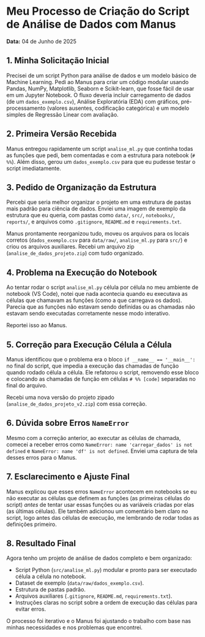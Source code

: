 # Meu Processo de Criação do Script de Análise de Dados com Manus

**Data:** 04 de Junho de 2025

## 1. Minha Solicitação Inicial

Precisei de um script Python para análise de dados e um modelo básico de Machine Learning. Pedi ao Manus para criar um código modular usando Pandas, NumPy, Matplotlib, Seaborn e Scikit-learn, que fosse fácil de usar em um Jupyter Notebook. O fluxo deveria incluir carregamento de dados (de um `dados_exemplo.csv`), Análise Exploratória (EDA) com gráficos, pré-processamento (valores ausentes, codificação categórica) e um modelo simples de Regressão Linear com avaliação.

## 2. Primeira Versão Recebida

Manus entregou rapidamente um script `analise_ml.py` que continha todas as funções que pedi, bem comentadas e com a estrutura para notebook (`# %%`). Além disso, gerou um `dados_exemplo.csv` para que eu pudesse testar o script imediatamente.

## 3. Pedido de Organização da Estrutura

Percebi que seria melhor organizar o projeto em uma estrutura de pastas mais padrão para ciência de dados. Enviei uma imagem de exemplo da estrutura que eu queria, com pastas como `data/`, `src/`, `notebooks/`, `reports/`, e arquivos como `.gitignore`, `README.md` e `requirements.txt`.

Manus prontamente reorganizou tudo, moveu os arquivos para os locais corretos (`dados_exemplo.csv` para `data/raw/`, `analise_ml.py` para `src/`) e criou os arquivos auxiliares. Recebi um arquivo zip (`analise_de_dados_projeto.zip`) com tudo organizado.

## 4. Problema na Execução do Notebook

Ao tentar rodar o script `analise_ml.py` célula por célula no meu ambiente de notebook (VS Code), notei que nada acontecia quando eu executava as células que chamavam as funções (como a que carregava os dados). Parecia que as funções não estavam sendo definidas ou as chamadas não estavam sendo executadas corretamente nesse modo interativo.

Reportei isso ao Manus.

## 5. Correção para Execução Célula a Célula

Manus identificou que o problema era o bloco `if __name__ == '__main__':` no final do script, que impedia a execução das chamadas de função quando rodado célula a célula. Ele refatorou o script, removendo esse bloco e colocando as chamadas de função em células `# %% [code]` separadas no final do arquivo.

Recebi uma nova versão do projeto zipado (`analise_de_dados_projeto_v2.zip`) com essa correção.

## 6. Dúvida sobre Erros `NameError`

Mesmo com a correção anterior, ao executar as células de chamada, comecei a receber erros como `NameError: name 'carregar_dados' is not defined` e `NameError: name 'df' is not defined`. Enviei uma captura de tela desses erros para o Manus.

## 7. Esclarecimento e Ajuste Final

Manus explicou que esses erros `NameError` acontecem em notebooks se eu não executar as células que definem as funções (as primeiras células do script) *antes* de tentar usar essas funções ou as variáveis criadas por elas (as últimas células). Ele também adicionou um comentário bem claro no script, logo antes das células de execução, me lembrando de rodar todas as definições primeiro.

## 8. Resultado Final

Agora tenho um projeto de análise de dados completo e bem organizado:

*   Script Python (`src/analise_ml.py`) modular e pronto para ser executado célula a célula no notebook.
*   Dataset de exemplo (`data/raw/dados_exemplo.csv`).
*   Estrutura de pastas padrão.
*   Arquivos auxiliares (`.gitignore`, `README.md`, `requirements.txt`).
*   Instruções claras no script sobre a ordem de execução das células para evitar erros.

O processo foi iterativo e o Manus foi ajustando o trabalho com base nas minhas necessidades e nos problemas que encontrei.

